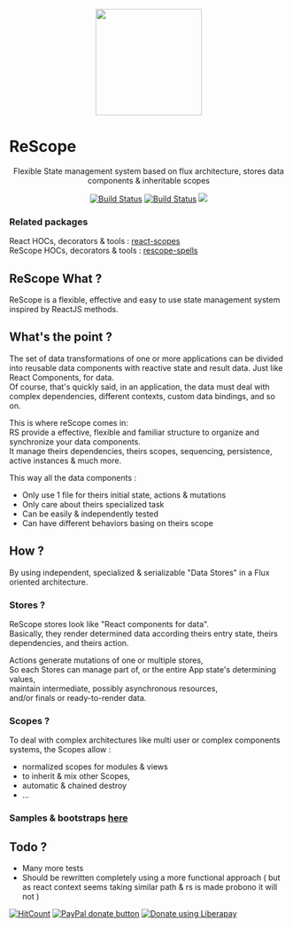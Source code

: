
<p align="center"><img  width="192" src ="https://github.com/rScopes/rescope/raw/master/doc/assets/logo.svg?sanitize=true" /></p>

<p align="center" style="font-size:25px"><b>

# ReScope

</b></p>
<p align="center">Flexible State management system based on flux architecture, stores data components & inheritable scopes
</p>

<p align="center"><a href="https://travis-ci.org/rscopes/rescope">
<img src="https://travis-ci.org/rscopes/rescope.svg?branch=master" alt="Build Status" /></a>
<a href="https://www.npmjs.com/package/rescope">
<img src="https://img.shields.io/npm/v/rescope.svg" alt="Build Status" /></a>
<img src="https://img.shields.io/badge/contributions-welcome-brightgreen.svg?style=flat" />


</p>

### Related packages

React HOCs, decorators & tools   : [react-scopes](https://github.com/rscopes/react-scopes)<br>
ReScope HOCs, decorators & tools : [rescope-spells](https://github.com/rscopes/rescope-spells)<br>

## ReScope What ?

ReScope is a flexible, effective and easy to use state management system inspired by ReactJS methods.

## What's the point ?

The set of data transformations of one or more applications can be divided into reusable data components with reactive state and result data.
Just like React Components, for data. <br/>
Of course, that's quickly said, in an application, the data must deal with complex dependencies, different contexts, custom data bindings, and so on. <br/>

This is where reScope comes in: <br/>
RS provide a effective, flexible and familiar structure to organize and synchronize your data components. <br/>
It manage theirs dependencies, theirs scopes, sequencing, persistence, active instances & much more.

This way all the data components :

- Only use 1 file for theirs initial state, actions & mutations
- Only care about theirs specialized task
- Can be easily & independently tested
- Can have different behaviors basing on theirs scope

## How ?

By using independent, specialized & serializable "Data Stores" in a Flux oriented architecture.

### Stores ?

ReScope stores look like "React components for data".<br>
Basically, they render determined data according theirs entry state, theirs dependencies, and theirs action.<br>

Actions generate mutations of one or multiple stores,<br>
So each Stores can manage part of, or the entire App state's determining values,<br>
maintain intermediate, possibly asynchronous resources,<br>
and/or finals or ready-to-render data.

### Scopes ?

To deal with complex architectures like multi user or complex components systems, the Scopes allow :
- normalized scopes for modules & views
- to inherit & mix other Scopes,
- automatic & chained destroy
- ...

### Samples & bootstraps [here](https://github.com/rScopes/rescope-samples)

## Todo ?

- Many more tests
- Should be rewritten completely using a more functional approach ( but as react context seems taking similar path & rs is made probono it will not )

[![HitCount](http://hits.dwyl.io/caipilabs/Caipilabs/rescope.svg)](http://hits.dwyl.io/caipilabs/Caipilabs/rescope)
<span class="badge-paypal"><a href="https://www.paypal.com/cgi-bin/webscr?cmd=_s-xclick&hosted_button_id=VWKR3TWQ2U2AC" title="Donate to this project using Paypal"><img src="https://img.shields.io/badge/paypal-donate-yellow.svg" alt="PayPal donate button" /></a></span>
<a href="https://liberapay.com/n8tz/donate"><img alt="Donate using Liberapay" src="https://liberapay.com/assets/widgets/donate.svg"></a>
